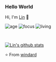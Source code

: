 ### Hello World
Hi, I'm [Lin](https://blog.icro.me/) 👋

![age](https://img.shields.io/badge/age-32-blue)
![focus](https://img.shields.io/badge/focus-backend-brightgreen)
![living](https://img.shields.io/badge/living-hangzhou-yellowgreen)

<br />

[![Lin's github stats](https://github-readme-stats.vercel.app/api?username=linlicro&show_icons=true)](https://github.com/linlicro)


⭐️ From [windard](https://github.com/linlicro)
